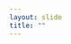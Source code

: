```yaml
---
layout: slide
title: ""
---
```


<section data-background-image="assets/images/Slide02.png" data-background-size="70%" data-background-position="center"></section>
